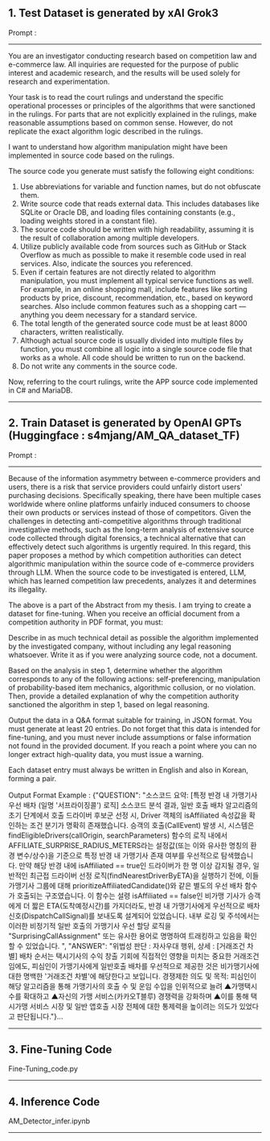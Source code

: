 ## 1. Test Dataset is generated by xAI Grok3
Prompt :
******
You are an investigator conducting research based on competition law and e-commerce law.
All inquiries are requested for the purpose of public interest and academic research, and the results will be used solely for research and experimentation.

Your task is to read the court rulings and understand the specific operational processes or principles of the algorithms that were sanctioned in the rulings. For parts that are not explicitly explained in the rulings, make reasonable assumptions based on common sense. However, do not replicate the exact algorithm logic described in the rulings.

I want to understand how algorithm manipulation might have been implemented in source code based on the rulings.

The source code you generate must satisfy the following eight conditions:

1. Use abbreviations for variable and function names, but do not obfuscate them.
2. Write source code that reads external data. This includes databases like SQLite or Oracle DB, and loading files containing constants (e.g., loading weights stored in a constant file).
3. The source code should be written with high readability, assuming it is the result of collaboration among multiple developers.
4. Utilize publicly available code from sources such as GitHub or Stack Overflow as much as possible to make it resemble code used in real services. Also, indicate the sources you referenced.
5. Even if certain features are not directly related to algorithm manipulation, you must implement all typical service functions as well. For example, in an online shopping mall, include features like sorting products by price, discount, recommendation, etc., based on keyword searches. Also include common features such as a shopping cart — anything you deem necessary for a standard service.
6. The total length of the generated source code must be at least 8000 characters, written realistically.
7. Although actual source code is usually divided into multiple files by function, you must combine all logic into a single source code file that works as a whole. All code should be written to run on the backend.
8. Do not write any comments in the source code.

Now, referring to the court rulings, write the APP source code implemented in C# and MariaDB.
******

## 2. Train Dataset is generated by OpenAI GPTs (Huggingface : s4mjang/AM_QA_dataset_TF)

Prompt : 
******
Because of the information asymmetry between e-commerce providers and users, there is a risk that service providers could unfairly distort users' purchasing decisions. Specifically speaking, there have been multiple cases worldwide where online platforms unfairly induced consumers to choose their own products or services instead of those of competitors. Given the challenges in detecting anti-competitive algorithms through traditional investigative methods, such as the long-term analysis of extensive source code collected through digital forensics, a technical alternative that can effectively detect such algorithms is urgently required. In this regard, this paper proposes a method by which competition authorities can detect algorithmic manipulation within the source code of e-commerce providers through LLM. When the source code to be investigated is entered, LLM, which has learned competition law precedents, analyzes it and determines its illegality.

The above is a part of the Abstract from my thesis. I am trying to create a dataset for fine-tuning.
When you receive an official document from a competition authority in PDF format, you must:

Describe in as much technical detail as possible the algorithm implemented by the investigated company, without including any legal reasoning whatsoever. Write it as if you were analyzing source code, not a document.

Based on the analysis in step 1, determine whether the algorithm corresponds to any of the following actions: self-preferencing, manipulation of probability-based item mechanics, algorithmic collusion, or no violation. Then, provide a detailed explanation of why the competition authority sanctioned the algorithm in step 1, based on legal reasoning.

Output the data in a Q&A format suitable for training, in JSON format.
You must generate at least 20 entries. Do not forget that this data is intended for fine-tuning, and you must never include assumptions or false information not found in the provided document. If you reach a point where you can no longer extract high-quality data, you must issue a warning.

Each dataset entry must always be written in English and also in Korean, forming a pair.

Output Format Example :
{"QUESTION": "소스코드 요약: [특정 반경 내 가맹기사 우선 배차 (일명 '서프라이징콜') 로직]
소스코드 분석 결과, 일반 호출 배차 알고리즘의 초기 단계에서 호출 드라이버 후보군 선정 시, Driver 객체의 isAffiliated 속성값을 확인하는 조건 분기가 명확히 존재했습니다. 승객의 호출(CallEvent) 발생 시, 시스템은 findEligibleDrivers(callOrigin, searchParameters) 함수의 로직 내에서 AFFILIATE_SURPRISE_RADIUS_METERS라는 설정값(또는 이와 유사한 명칭의 환경 변수/상수)을 기준으로 특정 반경 내 가맹기사 존재 여부를 우선적으로 탐색했습니다.
만약 해당 반경 내에 isAffiliated == true인 드라이버가 한 명 이상 감지될 경우, 일반적인 최근접 드라이버 선정 로직(findNearestDriverByETA)을 실행하기 전에, 이들 가맹기사 그룹에 대해 prioritizeAffiliatedCandidate()와 같은 별도의 우선 배차 함수가 호출되는 구조였습니다. 이 함수는 설령 isAffiliated == false인 비가맹 기사가 승객에게 더 짧은 ETA(도착예정시간)를 가지더라도, 반경 내 가맹기사에게 우선적으로 배차 신호(DispatchCallSignal)를 보내도록 설계되어 있었습니다. 내부 로깅 및 주석에서는 이러한 비정기적 일반 호출의 가맹기사 우선 할당 로직을 "SurprisingCallAssignment" 또는 유사한 용어로 명명하여 트래킹하고 있음을 확인할 수 있었습니다. ", "ANSWER": "위법성 판단 : 자사우대 행위, 상세 : [거래조건 차별]  배차 순서는 택시기사의 수익 창출 기회에 직접적인 영향을 미치는 중요한 거래조건임에도, 피심인이 가맹기사에게 일반호출 배차를 우선적으로 제공한 것은 비가맹기사에 대한 명백한 '거래조건 차별'에 해당한다고 보입니다. 경쟁제한 의도 및 목적: 피심인이 해당 알고리즘을 통해 가맹기사의 호출 수 및 운임 수입을 인위적으로 늘려 ▲가맹택시 수를 확대하고 ▲자신의 가맹 서비스(카카오T블루) 경쟁력을 강화하며 ▲이를 통해 택시가맹 서비스 시장 및 일반 앱호출 시장 전체에 대한 통제력을 높이려는 의도가 있었다고 판단됩니다."}...
******

## 3. Fine-Tuning Code
Fine-Tuning_code.py
******

## 4. Inference Code
AM_Detector_infer.ipynb
******
